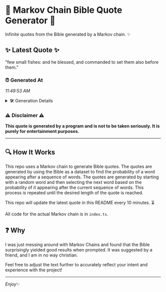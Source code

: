 # 📖 Markov Chain Bible Quote Generator 📖

Infinite quotes from the Bible generated by a Markov chain. ✨

## ✨ Latest Quote ✨
"few small fishes: and he blessed, and commanded to set them also before them."

### ⏰ Generated At
*11:49:53 AM*

<details>
    <summary>🛠️ Generation Details</summary>
    <p>
        <strong>🌱 Seed:</strong> few<br>
        <strong>🔄 Iterations:</strong> 13<br>
        <strong>📜 Context History:</strong><br>[ few ]: small<br>[ few, small ]: fishes:<br>[ few, small, fishes: ]: and<br>[ few, small, fishes:, and ]: he<br>[ few, small, fishes:, and, he ]: blessed,<br>[ few, small, fishes:, and, he, blessed, ]: and<br>[ small, fishes:, and, he, blessed,, and ]: commanded<br>[ fishes:, and, he, blessed,, and, commanded ]: to<br>[ and, he, blessed,, and, commanded, to ]: set<br>[ he, blessed,, and, commanded, to, set ]: them<br>[ blessed,, and, commanded, to, set, them ]: also<br>[ and, commanded, to, set, them, also ]: before<br>[ commanded, to, set, them, also, before ]: them.<br>
    </p>
</details>

### ⚠️ Disclaimer ⚠️
**This quote is generated by a program and is not to be taken seriously. It is purely for entertainment purposes.**

---

## 🔍 How It Works

This repo uses a Markov chain to generate Bible quotes. The quotes are generated by using the Bible as a dataset to find the probability of a word appearing after a sequence of words. The quotes are generated by starting with a random word and then selecting the next word based on the probability of it appearing after the current sequence of words. This process is repeated until the desired length of the quote is reached.

This repo will update the latest quote in this README every 10 minutes. ⏳

All code for the actual Markov chain is in `index.ts`.

## ❓ Why

I was just messing around with Markov Chains and found that the Bible surprisingly yielded good results when prompted. 
It was suggested by a friend, and I am in no way christian.

Feel free to adjust the text further to accurately reflect your intent and experience with the project!

---

*Enjoy*✨
